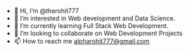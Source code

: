 - 👋 Hi, I’m @therohit777
- 👀 I’m interested in Web development and Data Science.
- 🌱 I’m currently learning Full Stack Web Development.
- 💞️ I’m looking to collaborate on Web Development Projects
- 📫 How to reach me alpharohit777@gmail.com

<!---
therohit777/therohit777 is a ✨ special ✨ repository because its `README.md` (this file) appears on your GitHub profile.
You can click the Preview link to take a look at your changes.
--->

